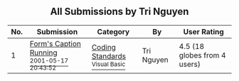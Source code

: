 ﻿<div align="center">

## All Submissions by Tri Nguyen

</div>

No.  | Submission | Category | By   | User Rating
---- | ---------- | -------- | ---- | -----------
1 | [Form's Caption Running<br /><sup>2001-05-17 20:43:52</sup>](https://github.com/Planet-Source-Code/tri-nguyen-form-s-caption-running__1-23253) | [Coding Standards<br /><sup>Visual Basic</sup>](../ByCategory/coding-standards__1-43.md) | Tri Nguyen | 4.5 (18 globes from 4 users)
